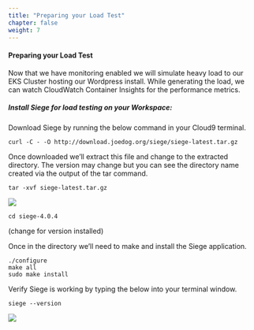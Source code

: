 ```yaml
---
title: "Preparing your Load Test"
chapter: false
weight: 7
---
```



<h4>Preparing your Load Test </h4>


Now that we have monitoring enabled we will simulate heavy load to our EKS Cluster hosting our Wordpress install. While generating the load, we can watch CloudWatch Container Insights for the performance metrics. 

<h5>Install Siege for load testing on your Workspace:</h5>

Download Siege by running the below command in your Cloud9 terminal.

```
curl -C - -O http://download.joedog.org/siege/siege-latest.tar.gz
```

Once downloaded we’ll extract this file and change to the extracted directory. The version may change but you can see the directory name created via the output of the tar command.

```
tar -xvf siege-latest.tar.gz
```

<img src="/images/ekscwci/siegeextract.png">

```
cd siege-4.0.4
```
(change for version installed)

Once in the directory we’ll need to make and install the Siege application. 
```
./configure
make all
sudo make install 
```
Verify Siege is working by typing the below into your terminal window.

```
siege --version
```

<img src="/images/ekscwci/siegeversion.png">


